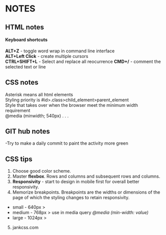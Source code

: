 # NOTES

## HTML notes

#### Keyboard shortcuts

**ALT+Z** - toggle word wrap in command line interface    
**ALT+Left Click** - create multiple cursors  
**CTRL+SHIFT+L** - Select and replace all reocurrence
**CMD+/** - comment the selected text or line  


## CSS notes

Asterisk means all html elements  
Styling priority is #id>.class>child_element>parent_element  
Style that takes over when the browser meet the minimum width requirement  
@media (minwidth; 540px) . . .  

## GIT hub notes

-Try to make a daily commit to paint the activity more green

## CSS tips

1. Choose good color scheme.  
2. Master **flexbox**. Rows and columns and subsequent rows and columns.  
3. **Responsivity** - start to design in mobile first for overall better responsivity.  
4. Memorize breakpoints. Breakpoints are the widths or dimensions of the page of which the styling  changes to retain responsivity.  
  - small - 640px     >
  - medium - 768px    > use in media query *@media (min-width: value)*
  - large - 1024px    >
5. jankcss.com

